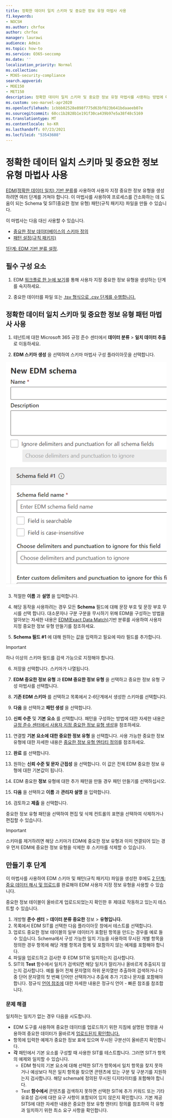 ```yaml
---
title: 정확한 데이터 일치 스키마 및 중요한 정보 유형 마법사 사용
f1.keywords:
- NOCSH
ms.author: chrfox
author: chrfox
manager: laurawi
audience: Admin
ms.topic: how-to
ms.service: O365-seccomp
ms.date: ''
localization_priority: Normal
ms.collection:
- M365-security-compliance
search.appverid:
- MOE150
- MET150
description: 정확한 데이터 일치 스키마 및 중요한 정보 유형 마법사를 사용하는 방법에 대해 알아봅니다.
ms.custom: seo-marvel-apr2020
ms.openlocfilehash: 1cbbb02528e898f775d63bf023b641bdaaeeb07e
ms.sourcegitcommit: 60cc1b2828b1e191f30ca439b97e5a38f48c5169
ms.translationtype: MT
ms.contentlocale: ko-KR
ms.lasthandoff: 07/23/2021
ms.locfileid: "53543608"
---
```

# <a name="use-the-exact-data-match-schema-and-sensitive-information-type-wizard"></a>정확한 데이터 일치 스키마 및 중요한 정보 유형 마법사 사용

[EDM(정확한 데이터 일치) 기반 분류](create-custom-sensitive-information-types-with-exact-data-match-based-classification.md)를 사용하여 사용자 지정 중요한 정보 유형을 생성하려면 여러 단계를 거쳐야 합니다.  이 마법사를 사용하여 프로세스를 간소화하는 데 도움이 되는 Schema 및 SIT(중요한 정보 유형) 패턴(규칙 패키지) 파일을 만들 수 있습니다.

이 마법사는 다음 대신 사용할 수 있습니다.

- [중요한 정보 데이터베이스의 스키마 정의](create-custom-sensitive-information-types-with-exact-data-match-based-classification.md#define-the-schema-for-your-database-of-sensitive-information)
- [패턴 설정(규칙 패키지)](create-custom-sensitive-information-types-with-exact-data-match-based-classification.md#set-up-a-rule-package)

[1단계: EDM 기반 분류 설정](create-custom-sensitive-information-types-with-exact-data-match-based-classification.md#part-1-set-up-edm-based-classification).

## <a name="pre-requisites"></a>필수 구성 요소

1. EDM [ 워크플로 한 눈에 보기](create-custom-sensitive-information-types-with-exact-data-match-based-classification.md#the-work-flow-at-a-glance)를 통해 사용자 지정 중요한 정보 유형을 생성하는 단계를 숙지하세요.

2. 중요한 데이터를 파일 또는 [.tsv 형식으로 .csv 단계를 수행합니다.](create-custom-sensitive-information-types-with-exact-data-match-based-classification.md#save-sensitive-data-in-csv-or-tsv-format)

## <a name="use-the-exact-data-match-schema-and-sensitive-information-type-pattern-wizard"></a>정확한 데이터 일치 스키마 및 중요한 정보 유형 패턴 마법사 사용

1. 테넌트에 대한 Microsoft 365 규정 준수 센터에서 **데이터 분류** > **일치 데이터 추출** 로 이동하세요.

2. **EDM 스키마 생성** 을 선택하여 스키마 마법사 구성 플라이아웃을 선택합니다.

![EDM 스키마 만들기 마법사 구성 플라이 아웃](../media/edm-schema-wizard-1.png)

3. 적절한 **이름** 과 **설명** 을 입력합니다.

4. 해당 동작을 사용하려는 경우 모든 **Schema** 필드에 대해 문장 부호 및 문장 부호 무시를 선택 합니다. 대소문자나 구분 구분을 무시하기 위해 EDM을 구성하는 방법을 알아보는 자세한 내용은 [EDM(Exact Data Match)](create-custom-sensitive-information-types-with-exact-data-match-based-classification.md)기반 분류를 사용하여 사용자 지정 중요한 정보 유형 만들기를 참조하세요.

5. **Schema 필드 #1** 에 대해 원하는 값을 입력하고 필요에 따라 필드를 추가합니다. 

> [!IMPORTANT]
> 하나 이상의 스키마 필드를 검색 가능으로 지정해야 합니다.

6. 저장을 선택합니다. 스키마가 나열됩니다.

7. **EDM 중요한 정보 유형** 과 **EDM 중요한 정보 유형** 을 선택하고 중요한 정보 유형 구성 마법사를 선택합니다.

8. **기존 EDM 스키마** 를 선택하고 목록에서 2-6단계에서 생성한 스키마를 선택합니다.

9. **다음** 을 선택하고 **패턴 생성** 을 선택합니다.

10. **신뢰 수준** 및 **기본 요소** 를 선택합니다.  패턴을 구성하는 방법에 대한 자세한 내용은 [규정 준수 센터에서 사용자 지정 중요한 정보 유형 생성](create-a-custom-sensitive-information-type.md)을 참조하세요.

11.  연결할 **기본 요소에 대한 중요한 정보 유형** 을 선택합니다. 사용 가능한 중요한 정보 유형에 대한 자세한 내용은 [중요한 정보 유형 엔티티 정의](sensitive-information-type-entity-definitions.md)를 참조하세요.

12. **완료** 를 선택합니다.

13. 원하는 **신뢰 수준 및 문자 근접성** 을 선택합니다.  이 값은 전체 EDM 중요한 정보 유형에 대한 기본값이 됩니다.

13. EDM 중요한 **정보** 유형에 대한 추가 패턴을 만들 경우 패턴 만들기를 선택하십시오.

14. **다음** 을 선택하고 **이름** 과 **관리자 설명** 을 입력합니다.

15. 검토하고 **제출** 을 선택합니다.

중요한 정보 유형 패턴을 선택하여 편집 및 삭제 컨트롤의 표면을 선택하여 삭제하거나 편집할 수 있습니다.

> [!IMPORTANT]
> 스키마를 제거하려면 해당 스키마가 EDM에 중요한 정보 유형과 이미 연결되어 있는 경우 먼저 EDM에 중요한 정보 유형을 삭제한 후 스키마를 삭제할 수 있습니다.

## <a name="post-creation-steps"></a>만들기 후 단계

이 마법사를 사용하여 EDM 스키마 및 패턴(규칙 패키지) 파일을 생성한 후에도 [2 단계: 중요 데이터 해시 및 업로드](create-custom-sensitive-information-types-with-exact-data-match-based-classification.md#part-2-hash-and-upload-the-sensitive-data)를 완료해야 EDM 사용자 지정 정보 유형을 사용할 수 있습니다.

중요한 정보 테이블이 올바르게 업로드되었는지 확인한 후 제대로 작동하고 있는지 테스트할 수 있습니다.

1. 개방형 **준수 센터**  >  **데이터 분류 중요한** 정보  >  **유형입니다.**
2. 목록에서 EDM SIT를 선택한  다음 플라이아웃 창에서 테스트를 선택합니다. 
3. 업로드 중요한 정보 테이블의 일부 데이터가 포함된 항목을 만드는 경우를 예로 들 수 있습니다. Schema에서 구성 가능한 일치 기능을 사용하여 무시된 개별 항목을 정의한 경우 항목에 해당 개별 항목과 함께 및 포함하지 않는 예제를 포함해야 합니다.
4. 파일을 업로드하고 검사한 후 EDM SIT와 일치하는지 검사합니다.
5. SIT의 **Test** 함수에서 일치가 검색되면 해당 일치가 잘리거나 올바르게 추출되지 않는지 검사합니다. 예를 들어 전체 문자열의 하위 문자열만 추출하여 검색하거나 다중 단어 문자열의 첫 번째 단어만 선택하거나 추출에 추가 기호나 문자를 포함해야 합니다. 정규식 [언어 참조에](/dotnet/standard/base-types/regular-expression-language-quick-reference) 대한 자세한 내용은 정규식 언어 - 빠른 참조를 참조합니다. 

### <a name="troubleshooting"></a>문제 해결

일치하는 일치가 없는 경우 다음을 시도합니다.
- EDM 도구를 사용하여 중요한 데이터를 업로드하기 위한 지침에 설명된 명령을 사용하여 중요한 데이터가 올바르게 [업로드된지 확인합니다.](create-custom-sensitive-information-types-with-exact-data-match-based-classification.md)
- 항목에 입력한 예제가 중요한 정보 표에 있으며 무시된 구분선이 올바른지 확인합니다.
- **각** 패턴에서 기본 요소를 구성할 때 사용한 SIT를 테스트합니다. 그러면 SIT가 항목의 예제와 일치할 수 있습니다. 
  -  EDM 형식의 기본 요소에 대해 선택한 SIT가 항목에서 일치 항목을 찾지 못하거나 예상보다 적은 일치 항목을 찾으면 콘텐츠에 있는 구분 및 구분기를 지원하는지 검사합니다. 해당 schema에 정의된 무시된 디지타이터를 포함해야 합니다. 
  -  Test **함수에서** 콘텐츠를 검색하지 못하면 선택한 SIT에 추가 키워드 또는 기타 유효성 검사에 대한 요구 사항이 포함되어 있지 않은지 확인합니다. 기본 제공 SITS에 대한 [](sensitive-information-type-entity-definitions.md) 자세한 내용은 중요한 정보 유형 엔터티 정의를 참조하여 각 유형과 일치하기 위한 최소 요구 사항을 확인합니다.

